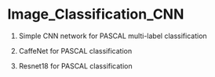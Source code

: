 # Image_Classification_CNN

1. Simple CNN network for PASCAL multi-label classification

2. CaffeNet for PASCAL classification

3. Resnet18 for PASCAL classification
